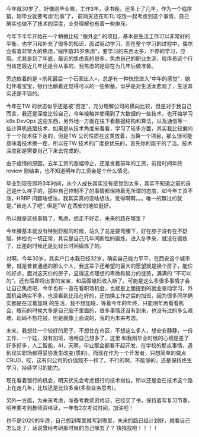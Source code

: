 今年就30岁了，好像刚毕业嘛，工作3年，读书晚，还多上了几年，作为一个程序猿，刚毕业就要考虑‘后事’了， 前两天还在和TL 吃饭一起考虑到这个事情，自己确实也做不了技术的深度，业务理解也有着一些排斥。



今年下半年开始在一个稍微比较 "像外企" 的项目，基本是生活工作可以非常好的平衡，也学习和补充了很多的知识，面试驱动学习，而在整个学习的过程中，偶尔会有着非常大的焦虑，”程序猿35岁焦虑“，要学习的东西太多，不停的学习，应用。尤其是到了年底，最近的焦虑真的很多，焦虑自己的职业生涯，程序员这个行当肯定最近几年还是会从事的，我焦虑的是现在为几年后做准备。



旁边放着的是 <杀死最后一个石家庄人>，总是有一种恍惚进入”中年的感觉“，媳妇怀着宝宝，银行也躺着还觉得可以的一些积蓄。似乎是对生活太悲观了，生活其实还是不错的。



今年在TW 的状态似乎还是被”否定“，充分理解公司的横向比较，但是对于我自己而言，我还是深度比较自己，今年接触并使用到了大数据的一些技术，也开始学习k8s DevOps 这些东西，另外地一方面在往下看数据结构和算法，以及通信等一些计算机底层技术，如果是从技术角度来看看，学习了较多方面，其实我比较偏向于一个技术往下走的，但是TW 公司性质在这类放着，当换一个项目，那么很可能意味着技术换一茬，所以在TW 技术的广度是优先的，首先你的能干的了活。技术深度那是需要自己下来去完成的。

由于疫情的原因，去年工资的涨幅停止，还是发着前年的工资，前段时间年终review 刚结束，也不知道明年的工资会是个什么情况。

毕业到现在即将3年时间，从个人成长其实没有感觉到太多，其实不知道之前的自己是什么样子的，那些自己控制不了的事情都保持着无所谓的态度，如今年工资不涨，HRBP 问题啥想法，我其实真的没啥想法，觉得啊啊。。。唯一的飘过的就是，”该走人了吧“, 但是TW 在西安的地位挺好。

所以就是这些事情了，焦虑，想走不好走，未来的路在哪里？



今年腰基本就没有特别舒服的时候，站久了总是要弯腰下，好在脖子没有在不舒服，体检也一切正常，其实是自己几年间断性的锻炼，进入冬季来，就没在锻炼了，出差的时候还是比较长时间锻炼了的。



对啊，今年30岁，其实户口本我已经32岁，确实自己能力平平，在西安这个城市里，就是普普通通的那么个人，我这辈子还希望的最大的愿望就是换个房子，能住的好点，面对这天价的房子，显得这点理想的卑微和努力的徒劳，满满的 ”不可以的“。还有后即将出世的宝宝，和后面媳妇收入断了。可能是这么多很多事情才会让自己焦虑吧，今年也有一直在看职场机会，也就是上面提到的就业驱动学习，外面机会确实不多，也没看到比现在好的，还怕换工作之后的加班，因为很多同学确实都是在过着加班 的生活，我不想加班，等着今年的年终，只能明年再看看机会，眼前的时候大多是自己脑子里面的，很多事情还没有到来，也没有过的多么艰难，起码不愁花钱，但是就像上面说的，我的为未来考虑。



未来，我想住一个较好的房子，不想住在市区，不想这么多人，想安安静静，一份工作、一个娃，没有加班，哈哈自己想多了，这里 和我刚毕业时候的心境是差了好多好多，人工智能，AI，天啊，毕业那会都看不起开发，在学校的那点事情，遇到现实职场都得妥协发生改变(质的)，而现在作为一个开发者，只想简单的做点CRUD，哎，这有何公司的价值观不一样了。不行的啊，不能够的，还是保持终生学习，持续学习的能力。



现在看着银行的机会，明天优先会考虑银行的技术岗位，所以还是会在技术这个路上在走几年，比较还是比较多金(多些业务思考)。

另外一方面，为未来考虑，准备考教师资格证，已经买了书，保持着写复习节奏，明年要考到教师资格证，一年有2次考试时间，加油吧！



也不是2020的年终，自己想到哪里就写到哪里，未来的路已经计划好，就看自己怎么走了，话说曾经考研那时候的自己哪去了？ 快找找吧！！！！